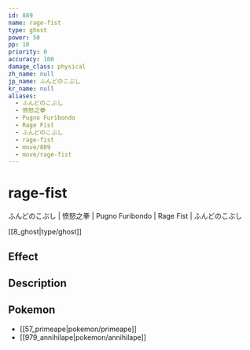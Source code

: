 ```yaml
---
id: 889
name: rage-fist
type: ghost
power: 50
pp: 10
priority: 0
accuracy: 100
damage_class: physical
zh_name: null
jp_name: ふんどのこぶし
kr_name: null
aliases:
  - ふんどのこぶし
  - 愤怒之拳
  - Pugno Furibondo
  - Rage Fist
  - ふんどのこぶし
  - rage-fist
  - move/889
  - move/rage-fist
---
```

# rage-fist
    
ふんどのこぶし | 愤怒之拳 | Pugno Furibondo | Rage Fist | ふんどのこぶし

[[8_ghost|type/ghost]]

## Effect



## Description



## Pokemon

- [[57_primeape|pokemon/primeape]]
- [[979_annihilape|pokemon/annihilape]]

